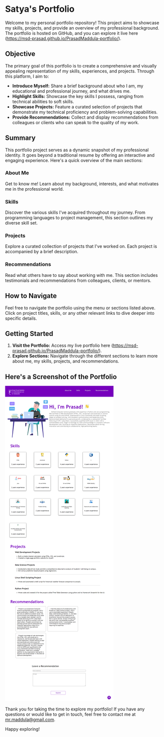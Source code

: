 # Satya's Portfolio

Welcome to my personal portfolio repository! This project aims to showcase my skills, projects, and provide an overview of my professional background. The portfolio is hosted on GitHub, and you can explore it live here (https://msd-prasad.github.io/PrasadMaddula-portfolio/).

## Objective

The primary goal of this portfolio is to create a comprehensive and visually appealing representation of my skills, experiences, and projects. Through this platform, I aim to:

- **Introduce Myself:** Share a brief background about who I am, my educational and professional journey, and what drives me.
- **Highlight Skills:** Showcase the key skills I possess, ranging from technical abilities to soft skills.
- **Showcase Projects:** Feature a curated selection of projects that demonstrate my technical proficiency and problem-solving capabilities.
- **Provide Recommendations:** Collect and display recommendations from colleagues or clients who can speak to the quality of my work.

## Summary

This portfolio project serves as a dynamic snapshot of my professional identity. It goes beyond a traditional resume by offering an interactive and engaging experience. Here's a quick overview of the main sections:

### About Me
Get to know me! Learn about my background, interests, and what motivates me in the professional world.

### Skills
Discover the various skills I've acquired throughout my journey. From programming languages to project management, this section outlines my diverse skill set.

### Projects
Explore a curated collection of projects that I've worked on. Each project is accompanied by a brief description.

### Recommendations
Read what others have to say about working with me. This section includes testimonials and recommendations from colleagues, clients, or mentors.

## How to Navigate

Feel free to navigate the portfolio using the menu or sections listed above. Click on project titles, skills, or any other relevant links to dive deeper into specific details.

## Getting Started

1. **Visit the Portfolio:** Access my live portfolio here (https://msd-prasad.github.io/PrasadMaddula-portfolio/).
2. **Explore Sections:** Navigate through the different sections to learn more about me, my skills, projects, and recommendations.

## Here's a Screenshot of the Portfolio
![Portfolio Screenshot](html_finalprojimages/msd-prasad-github-io-PrasadMaddula-portfolio.png)

Thank you for taking the time to explore my portfolio! If you have any questions or would like to get in touch, feel free to contact me at mr.maddula@gmail.com.

Happy exploring!
